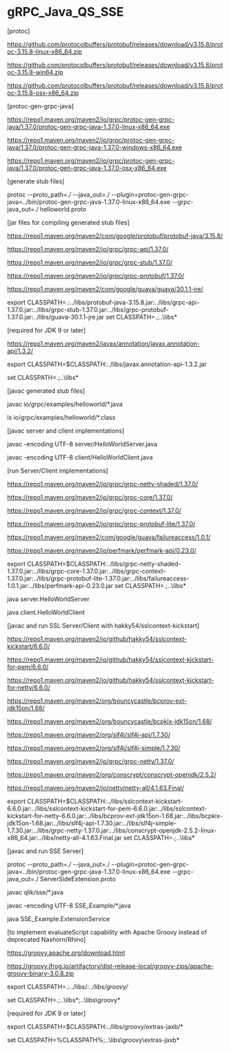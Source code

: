 # gRPC_Java_QS_SSE
[protoc]

https://github.com/protocolbuffers/protobuf/releases/download/v3.15.8/protoc-3.15.8-linux-x86_64.zip

https://github.com/protocolbuffers/protobuf/releases/download/v3.15.8/protoc-3.15.8-win64.zip

https://github.com/protocolbuffers/protobuf/releases/download/v3.15.8/protoc-3.15.8-osx-x86_64.zip



[protoc-gen-grpc-java]

https://repo1.maven.org/maven2/io/grpc/protoc-gen-grpc-java/1.37.0/protoc-gen-grpc-java-1.37.0-linux-x86_64.exe

https://repo1.maven.org/maven2/io/grpc/protoc-gen-grpc-java/1.37.0/protoc-gen-grpc-java-1.37.0-windows-x86_64.exe

https://repo1.maven.org/maven2/io/grpc/protoc-gen-grpc-java/1.37.0/protoc-gen-grpc-java-1.37.0-osx-x86_64.exe



[generate stub files]

protoc --proto_path=./ --java_out=./ --plugin=protoc-gen-grpc-java=../bin/protoc-gen-grpc-java-1.37.0-linux-x86_64.exe --grpc-java_out=./ helloworld.proto



[jar files for compiling generated stub files]

https://repo1.maven.org/maven2/com/google/protobuf/protobuf-java/3.15.8/

https://repo1.maven.org/maven2/io/grpc/grpc-api/1.37.0/

https://repo1.maven.org/maven2/io/grpc/grpc-stub/1.37.0/

https://repo1.maven.org/maven2/io/grpc/grpc-protobuf/1.37.0/

https://repo1.maven.org/maven2/com/google/guava/guava/30.1.1-jre/

export CLASSPATH=.:../libs/protobuf-java-3.15.8.jar:../libs/grpc-api-1.37.0.jar:../libs/grpc-stub-1.37.0.jar:../libs/grpc-protobuf-1.37.0.jar:../libs/guava-30.1.1-jre.jar
set CLASSPATH=.;..\libs\*


[required for JDK 9 or later]

https://repo1.maven.org/maven2/javax/annotation/javax.annotation-api/1.3.2/

export CLASSPATH=$CLASSPATH:../libs/javax.annotation-api-1.3.2.jar 

set CLASSPATH=.;..\libs\*



[javac generated stub files]

javac io/grpc/examples/helloworld/*.java

ls io/grpc/examples/helloworld/*.class



[javac server and client implementations]

javac -encoding UTF-8 server/HelloWorldServer.java

javac -encoding UTF-8 client/HelloWorldClient.java



[run Server/Client implementations]

https://repo1.maven.org/maven2/io/grpc/grpc-netty-shaded/1.37.0/

https://repo1.maven.org/maven2/io/grpc/grpc-core/1.37.0/

https://repo1.maven.org/maven2/io/grpc/grpc-context/1.37.0/

https://repo1.maven.org/maven2/io/grpc/grpc-protobuf-lite/1.37.0/

https://repo1.maven.org/maven2/com/google/guava/failureaccess/1.0.1/

https://repo1.maven.org/maven2/io/perfmark/perfmark-api/0.23.0/

export CLASSPATH=$CLASSPATH:../libs/grpc-netty-shaded-1.37.0.jar:../libs/grpc-core-1.37.0.jar:../libs/grpc-context-1.37.0.jar:../libs/grpc-protobuf-lite-1.37.0.jar:../libs/failureaccess-1.0.1.jar:../libs/perfmark-api-0.23.0.jar
set CLASSPATH=.;..\libs\*

java server.HelloWorldServer

java client.HelloWorldClient


[javac and run SSL Server/Client with hakky54/sslcontext-kickstart]

https://repo1.maven.org/maven2/io/github/hakky54/sslcontext-kickstart/6.6.0/

https://repo1.maven.org/maven2/io/github/hakky54/sslcontext-kickstart-for-pem/6.6.0/

https://repo1.maven.org/maven2/io/github/hakky54/sslcontext-kickstart-for-netty/6.6.0/

https://repo1.maven.org/maven2/org/bouncycastle/bcprov-ext-jdk15on/1.68/

https://repo1.maven.org/maven2/org/bouncycastle/bcpkix-jdk15on/1.68/

https://repo1.maven.org/maven2/org/slf4j/slf4j-api/1.7.30/

https://repo1.maven.org/maven2/org/slf4j/slf4j-simple/1.7.30/

https://repo1.maven.org/maven2/io/grpc/grpc-netty/1.37.0/

https://repo1.maven.org/maven2/org/conscrypt/conscrypt-openjdk/2.5.2/

https://repo1.maven.org/maven2/io/netty/netty-all/4.1.63.Final/

export CLASSPATH=$CLASSPATH:../libs/sslcontext-kickstart-6.6.0.jar:../libs/sslcontext-kickstart-for-pem-6.6.0.jar:../libs/sslcontext-kickstart-for-netty-6.6.0.jar:../libs/bcprov-ext-jdk15on-1.68.jar:../libs/bcpkix-jdk15on-1.68.jar:../libs/slf4j-api-1.7.30.jar:../libs/slf4j-simple-1.7.30.jar:../libs/grpc-netty-1.37.0.jar:../libs/conscrypt-openjdk-2.5.2-linux-x86_64.jar:../libs/netty-all-4.1.63.Final.jar
set CLASSPATH=.;..\libs\*

[javac and run SSE Server]

protoc --proto_path=./ --java_out=./ --plugin=protoc-gen-grpc-java=../bin/protoc-gen-grpc-java-1.37.0-linux-x86_64.exe --grpc-java_out=./ ServerSideExtension.proto

javac qlik/sse/*.java

javac -encoding UTF-8 SSE_Example/*.java

java SSE_Example.ExtensionService

[to implement evaluateScript capability with Apache Groovy instead of deprecated Nashorn/Rhino]

https://groovy.apache.org/download.html

https://groovy.jfrog.io/artifactory/dist-release-local/groovy-zips/apache-groovy-binary-3.0.8.zip

export CLASSPATH=.:../libs/*:../libs/groovy/*

set CLASSPATH=.;..\libs\*;..\libs\groovy\*

[required for JDK 9 or later]

export CLASSPATH=$CLASSPATH:../libs/groovy/extras-jaxb/*

set CLASSPATH=%CLASSPATH%;..\libs\groovy\extras-jaxb\*
